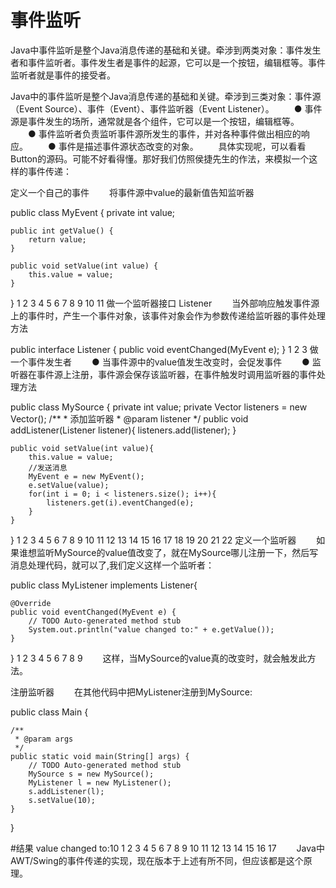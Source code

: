 # 事件监听

Java中事件监听是整个Java消息传递的基础和关键。牵涉到两类对象：事件发生者和事件监听者。事件发生者是事件的起源，它可以是一个按钮，编辑框等。事件监听者就是事件的接受者。

Java中的事件监听是整个Java消息传递的基础和关键。牵涉到三类对象：事件源（Event Source）、事件（Event）、事件监听器（Event Listener）。 
　　● 事件源是事件发生的场所，通常就是各个组件，它可以是一个按钮，编辑框等。 
　　● 事件监听者负责监听事件源所发生的事件，并对各种事件做出相应的响应。 
　　● 事件是描述事件源状态改变的对象。 
　　具体实现呢，可以看看Button的源码。可能不好看得懂。那好我们仿照侯捷先生的作法，来模拟一个这样的事件传递：

定义一个自己的事件
　　将事件源中value的最新值告知监听器

public class MyEvent {
    private int value;

    public int getValue() {
        return value;
    }

    public void setValue(int value) {
        this.value = value;
    }
}
1
2
3
4
5
6
7
8
9
10
11
做一个监听器接口 Listener
　　当外部响应触发事件源上的事件时，产生一个事件对象，该事件对象会作为参数传递给监听器的事件处理方法

public interface Listener {
    public void eventChanged(MyEvent e);
}
1
2
3
做一个事件发生者
　　● 当事件源中的value值发生改变时，会促发事件 
　　● 监听器在事件源上注册，事件源会保存该监听器，在事件触发时调用监听器的事件处理方法

public class MySource {
    private int value;
    private Vector<Listener> listeners = new Vector<Listener>();
    /**
     * 添加监听器
     * @param listener
     */
    public void addListener(Listener listener){
        listeners.add(listener);
    }

    public void setValue(int value){
        this.value = value;
        //发送消息
        MyEvent e = new MyEvent();
        e.setValue(value);
        for(int i = 0; i < listeners.size(); i++){
            listeners.get(i).eventChanged(e);
        }
    }

}
1
2
3
4
5
6
7
8
9
10
11
12
13
14
15
16
17
18
19
20
21
22
定义一个监听器
　　如果谁想监听MySource的value值改变了，就在MySource哪儿注册一下，然后写消息处理代码，就可以了,我们定义这样一个监听者：

public class MyListener implements Listener{

    @Override
    public void eventChanged(MyEvent e) {
        // TODO Auto-generated method stub
        System.out.println("value changed to:" + e.getValue());
    }

}
1
2
3
4
5
6
7
8
9
　　这样，当MySource的value真的改变时，就会触发此方法。

注册监听器
　　在其他代码中把MyListener注册到MySource:

public class Main {

    /**
     * @param args
     */
    public static void main(String[] args) {
        // TODO Auto-generated method stub
        MySource s = new MySource();
        MyListener l = new MyListener();
        s.addListener(l);
        s.setValue(10);
    }

}

#结果
value changed to:10
1
2
3
4
5
6
7
8
9
10
11
12
13
14
15
16
17
　　Java中AWT/Swing的事件传递的实现，现在版本于上述有所不同，但应该都是这个原理。

